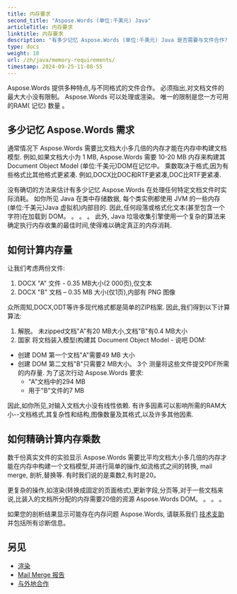 ```yaml
---
title: 内存要求
second_title: "Aspose.Words (单位:千美元) Java"
articleTitle: 内存要求
linktitle: 内存要求
description: "有多少记忆 Aspose.Words (单位:千美元) Java 是否需要与文件合作? 学习细节."
type: docs
weight: 10
url: /zh/java/memory-requirements/
timestamp: 2024-09-25-11-08-55
---
```


Aspose.Words 提供多种特点,与不同格式的文件合作。 必须指出,对文档文件的最大大小没有限制。 Aspose.Words 可以处理或渲染。 唯一的限制是您一方可用的RAM( 记忆) 数量 。

## 多少记忆 Aspose.Words 需求

通常情况下 Aspose.Words 需要比文档大小多几倍的内存才能在内存中构建文档模型. 例如,如果文档大小为 1 MB, Aspose.Words 需要 10-20 MB 内存来构建其 Document Object Model (单位:千美元)DOM在记忆中。 乘数取决于格式,因为有些格式比其他格式更紧凑. 例如,DOCX比DOC和RTF更紧凑,DOC比RTF更紧凑.

没有确切的方法来估计有多少记忆 Aspose.Words 在处理任何特定文档文件时实际消耗。 如你所见 Java 在类中存储数据, 每个类实例都使用 JVM 的一些内存 (单位:千美元)Java 虚拟机)内部目的. 因此,任何段落或格式化文本(甚至包含一个字符)在加载到 DOM。 。 。 。 此外, Java 垃圾收集引擎使用一个复杂的算法来确定执行内存收集的最佳时间,使得难以确定真正的内存消耗.

## 如何计算内存量

让我们考虑两份文件:

1. DOCX "A" 文件 - 0.35 MB大小(2 000页),仅文本
2. DOCX "B" 文档 – 0.35 MB 大小(仅1页),内部有 PNG 图像

众所周知,DOCX,ODT等许多现代格式都是简单的ZIP档案. 因此,我们得到以下计算算法:
1. 解脱。 未zipped文档"A"有20 MB大小,文档"B"有0.4 MB大小
2. 国家 将文档装入模型(构建其 Document Object Model - 说吧 DOM:
* 创建 DOM 第一个文档"A"需要49 MB 大小
* 创建 DOM 第二文档"B"只需要2 MB大小。
3个 测量将这些文件提交PDF所需的内存量. 为了这次行动 Aspose.Words 要求:
  * "A"文档中的294 MB
  * 用于"B"文件的7 MB

因此,如你所见,对输入文档大小没有线性依赖. 有许多因素可以影响所需的RAM大小--文档格式,其复杂性和结构,图像数量及其格式,以及许多其他因素.

## 如何精确计算内存乘数

数千份真实文件的实验显示 Aspose.Words 需要比平均文档大小多几倍的内存才能在内存中构建一个文档模型,并进行简单的操作,如流格式之间的转换, mail merge, 剖析,替换等. 有时我们说的是乘数2,有时是20。

更复杂的操作,如渲染(转换成固定的页面格式),更新字段,分页等,对于一些文档来说,比装入的文档所分配的内存需要20倍的资源 Aspose.Words DOM。 。 。 。

如果您的剖析结果显示可能存在内存问题 Aspose.Words, 请联系我们 [技术支助](/words/zh/java/technical-support/) 并包括所有诊断信息。

## 另见

* [渲染](/words/zh/java/rendering/)
* [Mail Merge 报告](/words/java/mail-merge-and-reporting/)
* [与外地合作](/words/zh/java/working-with-fields/)
